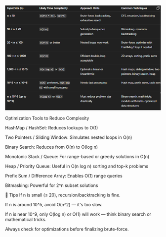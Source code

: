 ![alt text](image.png)

Optimization Tools to Reduce Complexity

HashMap / HashSet: Reduces lookups to O(1)

Two Pointers / Sliding Window: Simulates nested loops in O(n)

Binary Search: Reduces from O(n) to O(log n)

Monotonic Stack / Queue: For range-based or greedy solutions in O(n)

Heap / Priority Queue: Useful in O(n log n) sorting and top-k problems

Prefix Sum / Difference Array: Enables O(1) range queries

Bitmasking: Powerful for 2^n subset solutions

📌 Tips
If n is small (≤ 20), recursion/backtracking is fine.

If n is around 10^5, avoid O(n^2) — it's too slow.

If n is near 10^9, only O(log n) or O(1) will work — think binary search or mathematical tricks.

Always check for optimizations before finalizing brute-force.
